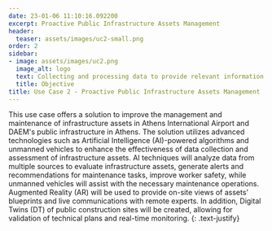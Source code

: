 ```yaml
---
date: 23-01-06 11:10:16.092200
excerpt: Proactive Public Infrastructure Assets Management
header:
  teaser: assets/images/uc2-small.png
order: 2
sidebar:
- image: assets/images/uc2.png
  image_alt: logo
  text: Collecting and processing data to provide relevant information about condition of public infrastracture, allowing proactive assets management.
  title: Objective
title: Use Case 2 - Proactive Public Infrastructure Assets Management
---
```

This use case offers a solution to improve the management and maintenance of infrastructure assets in Athens International Airport and DAEM's public infrastructure in Athens. The solution utilizes advanced technologies such as Artificial Intelligence (AI)-powered algorithms and unmanned vehicles to enhance the effectiveness of data collection and assessment of infrastructure assets. AI techniques will analyze data from multiple sources to evaluate infrastructure assets, generate alerts and recommendations for maintenance tasks, improve worker safety, while unmanned vehicles will assist with the necessary maintenance operations. Augmented Reality (AR) will be used to provide on-site views of assets' blueprints and live communications with remote experts. In addition, Digital Twins (DT) of public construction sites will be created, allowing for validation of technical plans and real-time monitoring.
{: .text-justify}
